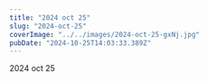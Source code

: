 ```yaml
---
title: "2024 oct 25"
slug: "2024-oct-25"
coverImage: "../../images/2024-oct-25-gxNj.jpg"
pubDate: "2024-10-25T14:03:33.389Z"
---
```


2024 oct 25
